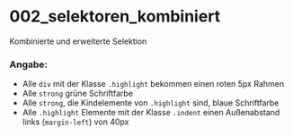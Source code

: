 002_selektoren_kombiniert
========
Kombinierte und erweiterte Selektion

### Angabe:

* Alle `div` mit der Klasse `.highlight` bekommen einen roten 5px Rahmen
* Alle `strong` grüne Schriftfarbe 
* Alle `strong`, die Kindelemente von `.highlight` sind, blaue Schriftfarbe 
* Alle `.highlight` Elemente mit der Klasse `.indent` einen Außenabstand links (`margin-left`) von 40px
